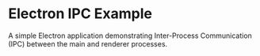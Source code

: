 # Electron IPC Example
A simple Electron application demonstrating Inter-Process Communication (IPC) between the main and renderer processes.
